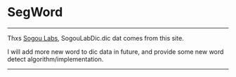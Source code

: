 SegWord
===== 

-------------------------------------------------------
Thxs [Sogou Labs](http://www.sogou.com/labs/resources.html),
SogouLabDic.dic dat comes from this site.


I will add more new word to dic data in future, and provide
some new word detect algorithm/implementation.

-------------------------------------------------------
